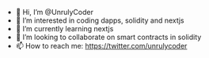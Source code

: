 - 👋 Hi, I’m @UnrulyCoder
- 👀 I’m interested in coding dapps, solidity and nextjs
- 🌱 I’m currently learning nextjs
- 💞️ I’m looking to collaborate on smart contracts in solidity
- 📫 How to reach me: https://twitter.com/unrulycoder

<!---
UnrulyCoder/UnrulyCoder is a ✨ special ✨ repository because its `README.md` (this file) appears on your GitHub profile.
You can click the Preview link to take a look at your changes.
--->
